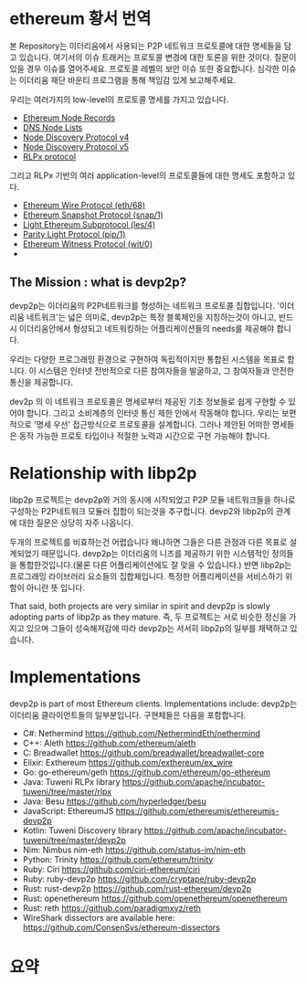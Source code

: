 # ethereum 황서 번역
본 Repository는 이더리움에서 사용되는 P2P 네트워크 프로토콜에 대한 명세들을 담고 있습니다.
여기서의 이슈 트래커는 프로토콜 변경에 대한 토론을 위한 것이다. 질문이 있을 경우 이슈를 열어주세요.
프로토콜 레벨의 보안 이슈 또한 중요합니다. 심각한 이슈는 이더리움 재단 바운티 프로그램을 통해 책임감 있게 보고해주세요.

우리는 여러가지의 low-level의 프로토콜 명세를 가지고 있습니다.

- [Ethereum Node Records](https://github.com/Yanison/ethereum_docs/blob/master/ethereum/devp2p/ENR.md)
- [DNS Node Lists](https://github.com/ethereum/devp2p/blob/master/dnsdisc.md)
- [Node Discovery Protocol v4](https://github.com/ethereum/devp2p/blob/master/discv4.md)
- [Node Discovery Protocol v5](https://github.com/ethereum/devp2p/blob/master/discv5/discv5.md)
- [RLPx protocol](https://github.com/ethereum/devp2p/blob/master/rlpx.md)

그리고 RLPx 기반의 여러 application-level의 프로토콜들에 대한 명세도 포함하고 있다.

- [Ethereum Wire Protocol (eth/68)](https://github.com/ethereum/devp2p/blob/master/caps/eth.md)
- [Ethereum Snapshot Protocol (snap/1)](https://github.com/ethereum/devp2p/blob/master/caps/snap.md)
- [Light Ethereum Subprotocol (les/4)](https://github.com/ethereum/devp2p/blob/master/caps/les.md)
- [Parity Light Protocol (pip/1)](https://github.com/ethereum/devp2p/blob/master/caps/pip.md)
- [Ethereum Witness Protocol (wit/0)](https://github.com/ethereum/devp2p/blob/master/caps/wit.md)
- 

## The Mission : what is devp2p?

devp2p는 이더리움의 P2P네트워크를 형성하는 네트워크 프로토콜 집합입니다.
'이더리움 네트워크'는 넓은 의미로, devp2p는 특정 블록체인을 지칭하는것이 아니고, 
반드시 이더리움안에서 형성되고 네트워킹하는 어플리케이션들의 needs를 제공해야 합니다.

우리는 다양한 프로그래밍 환경으로 구현하여 독립적이지만 통합된 시스템을 목표로 합니다.
이 시스템은 인터넷 전반적으로 다른 참여자들을 발굴하고, 그 참여자들과 안전한 통신을 제공합니다.

dev2p 의 이 네트워크 프로토콜은 명세로부터 제공된 기초 정보들로 쉽게 구현할 수 있어야 합니다.
그리고 소비계층의 인터넷 통신 제한 안에서 작동해야 합니다.
우리는 보편적으로 '명세 우선' 접근방식으로 프로토콜을 설계합니다.
그러나 제안된 어떠한 명세들은 동작 가능한 프로토 타입이나 적절한 노력과 시간으로 구현 가능해야 합니다.

# Relationship with libp2p
libp2p 프로젝트는 devp2p와 거의 동시에 시작되었고 P2P 모듈 네트워크들을 하나로 구성하는 P2P네트워크 모듈러 집합이 되는것을 추구합니다.
devp2와 libp2p의 관계에 대한 질문은 상당히 자주 나옵니다.

두개의 프로젝트를 비효하는건 어렵습니다 왜냐하면 그들은 다른 관점과 다른 목표로 설계되었기 때문입니다.
devp2p는 이더리움의 니즈를 제공하기 위한 시스템적인 정의들을 통합한것입니다.(물론 다른 어플리케이션에도 잘 맞을 수 있습니다.)
반면 libp2p는 프로그래밍 라이브러리 요소들의 집합체입니다. 특정한 어플리케이션을 서비스하기 위함이 아니란 뜻 입니다.

That said, both projects are very similar in spirit and devp2p is slowly adopting parts of libp2p as they mature.
즉, 두 프로젝트는 서로 비슷한 정신을 가지고 있으며 그들이 성숙해져감에 따라 devp2p는 서서히 libp2p의 일부를 채택하고 있습니다.

# Implementations
devp2p is part of most Ethereum clients. Implementations include:
devp2p는 이더리움 클라이언트들의 일부분입니다. 구현체들은 다음을 포함합니다.

- C#: Nethermind https://github.com/NethermindEth/nethermind
- C++: Aleth https://github.com/ethereum/aleth
- C: Breadwallet https://github.com/breadwallet/breadwallet-core
- Elixir: Exthereum https://github.com/exthereum/ex_wire
- Go: go-ethereum/geth https://github.com/ethereum/go-ethereum
- Java: Tuweni RLPx library https://github.com/apache/incubator-tuweni/tree/master/rlpx
- Java: Besu https://github.com/hyperledger/besu
- JavaScript: EthereumJS https://github.com/ethereumjs/ethereumjs-devp2p
- Kotlin: Tuweni Discovery library https://github.com/apache/incubator-tuweni/tree/master/devp2p
- Nim: Nimbus nim-eth https://github.com/status-im/nim-eth
- Python: Trinity https://github.com/ethereum/trinity
- Ruby: Ciri https://github.com/ciri-ethereum/ciri
- Ruby: ruby-devp2p https://github.com/cryptape/ruby-devp2p
- Rust: rust-devp2p https://github.com/rust-ethereum/devp2p
- Rust: openethereum https://github.com/openethereum/openethereum
- Rust: reth https://github.com/paradigmxyz/reth
- WireShark dissectors are available here: https://github.com/ConsenSys/ethereum-dissectors


# 요약
